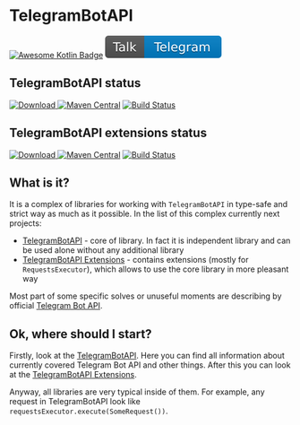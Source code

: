 # TelegramBotAPI

[![Awesome Kotlin Badge](https://kotlin.link/awesome-kotlin.svg)](https://github.com/KotlinBy/awesome-kotlin)
[![Chat in Telegram](badges/chat.svg)](https://t.me/InMoTelegramBotAPI)

## TelegramBotAPI status

[![Download](https://api.bintray.com/packages/insanusmokrassar/StandardRepository/TelegramBotAPI/images/download.svg) ](https://bintray.com/insanusmokrassar/StandardRepository/TelegramBotAPI/_latestVersion)
[![Maven Central](https://maven-badges.herokuapp.com/maven-central/com.github.insanusmokrassar/TelegramBotAPI/badge.svg)](https://maven-badges.herokuapp.com/maven-central/com.github.insanusmokrassar/TelegramBotAPI)
[![Build Status](https://jenkins.insanusmokrassar.com/buildStatus/icon?job=TelegramBotAPI_master__publishing)](https://jenkins.insanusmokrassar.com/job/TelegramBotAPI_master__publishing/)

## TelegramBotAPI extensions status

[![Download](https://api.bintray.com/packages/insanusmokrassar/StandardRepository/TelegramBotAPI-extensions-api/images/download.svg) ](https://bintray.com/insanusmokrassar/StandardRepository/TelegramBotAPI-extensions-api/_latestVersion)
[![Maven Central](https://maven-badges.herokuapp.com/maven-central/com.github.insanusmokrassar/TelegramBotAPI-extensions-api/badge.svg)](https://maven-badges.herokuapp.com/maven-central/com.github.insanusmokrassar/TelegramBotAPI-extensions-api)
[![Build Status](https://jenkins.insanusmokrassar.com/buildStatus/icon?job=TelegramBotAPI-extensions-api_master__publishing)](https://jenkins.insanusmokrassar.com/job/TelegramBotAPI-extensions-api_master__publishing/)

## What is it?

It is a complex of libraries for working with `TelegramBotAPI` in type-safe and strict way as much as it possible. In
the list of this complex currently next projects:

* [TelegramBotAPI](TelegramBotAPI/README.md) - core of library. In fact it is independent library and can be used alone
without any additional library
* [TelegramBotAPI Extensions](TelegramBotAPI-extensions-api/README.md) - contains extensions (mostly for
`RequestsExecutor`), which allows to use the core library in more pleasant way

Most part of some specific solves or unuseful
moments are describing by official [Telegram Bot API](https://core.telegram.org/bots/api).

## Ok, where should I start?

Firstly, look at the [TelegramBotAPI](TelegramBotAPI/README.md). Here you can find all information about currently
covered Telegram Bot API and other things. After this you can look at the
[TelegramBotAPI Extensions](TelegramBotAPI-extensions-api/README.md).

Anyway, all libraries are very typical inside of them. For example, any request in TelegramBotAPI look like
`requestsExecutor.execute(SomeRequest())`.
